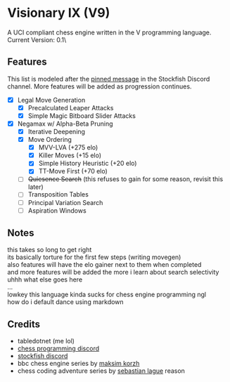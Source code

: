 # Visionary IX (V9)

A UCI compliant chess engine written in the V programming language.\
Current Version: 0.1\

## Features
This list is modeled after the [pinned message](https://discord.com/channels/435943710472011776/882956631514689597/1256706716515565638) in the Stockfish Discord channel. More features will be added as progression continues.
- [x] Legal Move Generation
    - [x] Precalculated Leaper Attacks
    - [x] Simple Magic Bitboard Slider Attacks
- [x] Negamax w/ Alpha-Beta Pruning
    - [x] Iterative Deepening
    - [x] Move Ordering
        - [x] MVV-LVA (+275 elo)
        - [x] Killer Moves (+15 elo)
        - [x] Simple History Heuristic (+20 elo)
        - [x] TT-Move First (+70 elo)
    - [ ] ~~Quiesence Search~~ (this refuses to gain for some reason, revisit this later)
    - [ ] Transposition Tables
    - [ ] Principal Variation Search
    - [ ] Aspiration Windows

## Notes
this takes so long to get right\
its basically torture for the first few steps (writing movegen)\
also features will have the elo gainer next to them when completed\
and more features will be added the more i learn about search selectivity\
uhhh what else goes here\
...\
lowkey this language kinda sucks for chess engine programming ngl\
how do i default dance using markdown
## Credits
- tabledotnet (me lol)
- [chess programming discord](https://discord.com/invite/F6W6mMsTGN)
- [stockfish discord](https://discord.gg/GWDRS3kU6R)
- bbc chess engine series by [maksim korzh](https://github.com/maksimkorzh/bbc)
- chess coding adventure series by [sebastian lague](https://github.com/seblague/chess-coding-adventure)
reason